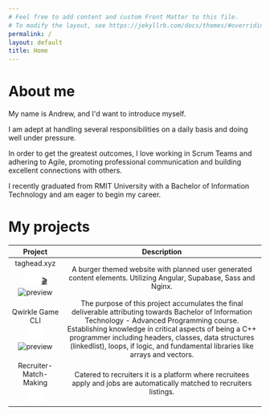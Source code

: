 ```yaml
---
# Feel free to add content and custom Front Matter to this file.
# To modify the layout, see https://jekyllrb.com/docs/themes/#overriding-theme-defaults
permalink: /
layout: default
title: Home
---
```


<!-- Markdown Variables -->
[logo_github]: /assets/images/logo_github.png

# About me

My name is Andrew, and I'd want to introduce myself.

I am adept at handling several responsibilities on a daily basis and doing well under pressure.

In order to get the greatest outcomes, I love working in Scrum Teams and adhering to Agile, promoting professional communication and building excellent connections with others.

I recently graduated from RMIT University with a Bachelor of Information Technology and am eager to begin my career. 

# My projects

| Project | Description |
| :-----: | :---------: |
| taghead.xyz <br/> [![GitHub Link][logo_github]](https://github.com/taghead/taghead.xyz) [🎬](https://taghead.xyz/) <br/> ![preview](https://raw.githubusercontent.com/taghead/taghead.xyz/main/docs/img/previews/v0.15/v0.15_Desktop.gif) | A burger themed website with planned user generated content elements. Utilizing Angular, Supabase, Sass and Nginx. |
| Qwirkle Game CLI <br/> [![GitHub Link][logo_github]](https://github.com/taghead/Qwirkle-Game-CLI) <br/> ![preview](https://raw.githubusercontent.com/taghead/Qwirkle-Game-CLI/master/docs/assets/img/demo.gif) | The purpose of this project accumulates the final deliverable attributing towards Bachelor of Information Technology - Advanced Programming course. Establishing knowledge in critical aspects of being a C++ programmer including headers, classes, data structures (linkedlist), loops, if logic, and fundamental libraries like arrays and vectors. |
| Recruiter-Match-Making <br/> [![GitHub Link][logo_github]](https://github.com/taghead/Recruiter-Match-Making) <br/> | Catered to recruiters it is a platform where recruitees apply and jobs are automatically matched to recruiters listings. |